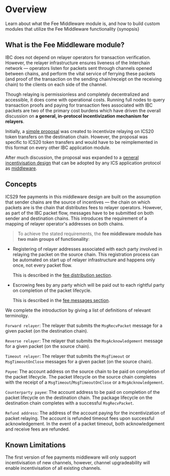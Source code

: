 <!--
order: 1
-->

# Overview

Learn about what the Fee Middleware module is, and how to build custom modules that utilize the Fee Middleware functionality {synopsis}

## What is the Fee Middleware module?

IBC does not depend on relayer operators for transaction verification. However, the relayer infrastructure ensures liveness of the Interchain network — operators listen for packets sent through channels opened between chains, and perform the vital service of ferrying these packets (and proof of the transaction on the sending chain/receipt on the receiving chain) to the clients on each side of the channel.

Though relaying is permissionless and completely decentralized and accessible, it does come with operational costs. Running full nodes to query transaction proofs and paying for transaction fees associated with IBC packets are two of the primary cost burdens which have driven the overall discussion on **a general, in-protocol incentivization mechanism for relayers**.

Initially, a [simple proposal](https://github.com/cosmos/ibc/pull/577/files) was created to incentivize relaying on ICS20 token transfers on the destination chain. However, the proposal was specific to ICS20 token transfers and would have to be reimplemented in this format on every other IBC application module.

After much discussion, the proposal was expanded to a [general incentivisation design](https://github.com/cosmos/ibc/tree/master/spec/app/ics-029-fee-payment) that can be adopted by any ICS application protocol as [middleware](../../ibc/middleware/develop.md).

## Concepts

ICS29 fee payments in this middleware design are built on the assumption that sender chains are the source of incentives — the chain on which packets are is the chain that distributes fees to relayer operators. However, as part of the IBC packet flow, messages have to be submitted on both sender and destination chains. This introduces the requirement of a mapping of relayer operator's addresses on both chains.

> To achieve the stated requirements, the **fee middleware module has two main groups of functionality**:

- Registering of relayer addresses associated with each party involved in relaying the packet on the source chain. This registration process can be automated on start up of relayer infrastructure and happens only once, not every packet flow.

  This is described in the [fee distribution section](../ics29-fee/fee-distribution.md).

- Escrowing fees by any party which will be paid out to each rightful party on completion of the packet lifecycle.

  This is described in the [fee messages section](../ics29-fee/msgs.md).

We complete the introduction by giving a list of definitions of relevant terminolgy.

`Forward relayer`: The relayer that submits the `MsgRecvPacket` message for a given packet (on the destination chain).

`Reverse relayer`: The relayer that submits the `MsgAcknowledgement` message for a given packet (on the source chain).

`Timeout relayer`: The relayer that submits the `MsgTimeout` or `MsgTimeoutOnClose` messages for a given packet (on the source chain).

`Payee`: The account address on the source chain to be paid on completion of the packet lifecycle. The packet lifecycle on the source chain completes with the receipt of a `MsgTimeout`/`MsgTimeoutOnClose` or a `MsgAcknowledgement`.

`Counterparty payee`: The account address to be paid on completion of the packet lifecycle on the destination chain. The package lifecycle on the destination chain completes with a successful `MsgRecvPacket`.

`Refund address`: The address of the account paying for the incentivization of packet relaying. The account is refunded timeout fees upon successful acknowledgement. In the event of a packet timeout, both acknowledgement and receive fees are refunded.

## Known Limitations

The first version of fee payments middleware will only support incentivisation of new channels, however, channel upgradeability will enable incentivisation of all existing channels.
